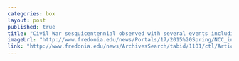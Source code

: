 ```yaml
---
categories: box
layout: post
published: true
title: "Civil War sesquicentennial observed with several events including Reed Library exhibit "
imageUrl: "http://www.fredonia.edu/news/Portals/17/2015%20Spring/NCC_intro_copyright-2009-Alusiv,-Inc-for-web.jpg"
link: "http://www.fredonia.edu/news/ArchivesSearch/tabid/1101/ctl/ArticleView/mid/1878/articleId/5269/Civil_War_sesquicentennial_observed_with_several_events_including_Reed_Library_exhibit.aspx"
---
```


